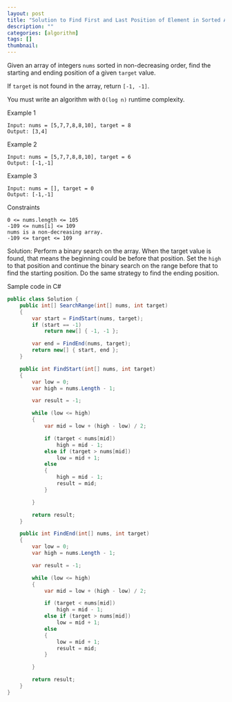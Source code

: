 ```yaml
---
layout: post
title: "Solution to Find First and Last Position of Element in Sorted Array"
description: ""
categories: [algorithm]
tags: []
thumbnail:
---
```


Given an array of integers `nums` sorted in non-decreasing order, find the starting and ending position of a given `target` value.

If `target` is not found in the array, return `[-1, -1]`.

You must write an algorithm with `O(log n)` runtime complexity.

Example 1
```
Input: nums = [5,7,7,8,8,10], target = 8
Output: [3,4]
```

Example 2
```
Input: nums = [5,7,7,8,8,10], target = 6
Output: [-1,-1]
```

Example 3
```
Input: nums = [], target = 0
Output: [-1,-1]
```

Constraints
```
0 <= nums.length <= 105
-109 <= nums[i] <= 109
nums is a non-decreasing array.
-109 <= target <= 109
```

<!-- more -->

Solution: Perform a binary search on the array. When the target value is found, that means the
beginning could be before that position. Set the `high` to that position and continue the binary
search on the range before that to find the starting position. Do the same strategy to find the
ending position.

Sample code in C#
```csharp
public class Solution {
    public int[] SearchRange(int[] nums, int target)
    {
        var start = FindStart(nums, target);
        if (start == -1)
            return new[] { -1, -1 };

        var end = FindEnd(nums, target);
        return new[] { start, end };
    }

    public int FindStart(int[] nums, int target)
    {
        var low = 0;
        var high = nums.Length - 1;

        var result = -1;

        while (low <= high)
        {
            var mid = low + (high - low) / 2;

            if (target < nums[mid])
                high = mid - 1;
            else if (target > nums[mid])
                low = mid + 1;
            else
            {
                high = mid - 1;
                result = mid;
            }

        }

        return result;
    }

    public int FindEnd(int[] nums, int target)
    {
        var low = 0;
        var high = nums.Length - 1;

        var result = -1;

        while (low <= high)
        {
            var mid = low + (high - low) / 2;

            if (target < nums[mid])
                high = mid - 1;
            else if (target > nums[mid])
                low = mid + 1;
            else
            {
                low = mid + 1;
                result = mid;
            }

        }

        return result;
    }
}
```
